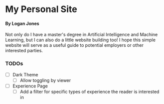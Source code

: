 # My Personal Site
#### By Logan Jones

Not only do I have a master's degree in Artificial Intelligence and Machine Learning, but I can also do a little website building too!  I hope this simple website will serve as a useful guide to potential employers or other interested parties.

### TODOs

- [ ] Dark Theme
  - [ ] Allow toggling by viewer
- [ ] Experience Page
  - [ ] Add a filter for specific types of experience the reader is interested in